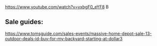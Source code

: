 https://www.youtube.com/watch?v=yxbgF0_eYF8
B 

## Sale guides:
https://www.tomsguide.com/sales-events/massive-home-depot-sale-13-outdoor-deals-id-buy-for-my-backyard-starting-at-dollar3